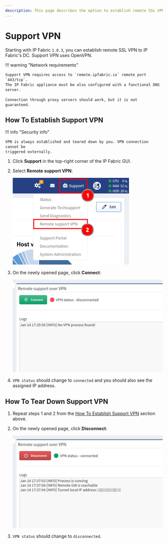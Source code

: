 ```yaml
---
description: This page describes the option to establish remote SSL VPN from the IP Fabric appliance to IP Fabric's DC.
---
```


# Support VPN

Starting with IP Fabric `1.0.3`, you can establish remote SSL VPN to IP Fabric's
DC. Support VPN uses OpenVPN.

!!! warning "Network requirements"

    Support VPN requires access to `remote.ipfabric.io` remote port `443/tcp`.
    The IP Fabric appliance must be also configured with a functional DNS
    server.

    Connection through proxy servers should work, but it is not guaranteed.

## How To Establish Support VPN

!!! info "Security info"

    VPN is always established and teared down by you. VPN connection cannot be
    triggered externally.

1.  Click **Support** in the top-right corner of the IP Fabric GUI.

2.  Select **Remote support VPN**:

    ![Select Remote support VPN in Support menu](vpn/menu.png)

3.  On the newly opened page, click **Connect**:

    ![Remote support over VPN - Connect](vpn/connect.png)

4.  `VPN status` should change to `connected` and you should also see the
    assigned IP address.

## How To Tear Down Support VPN

1.  Repeat steps 1 and 2 from the
    [How To Establish Support VPN](#how-to-establish-support-vpn) section above.

2.  On the newly opened page, click **Disconnect**:

    ![Remote support over VPN - Disconnect](vpn/disconnect.png)

3.  `VPN status` should change to `disconnected`.
